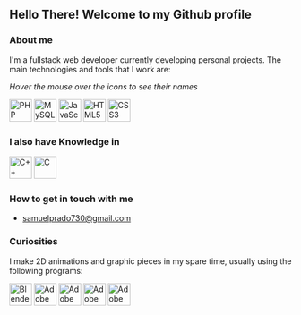 ## Hello There! Welcome to my Github profile

### About me
I'm a fullstack web developer currently developing personal projects. The main technologies and tools that I work are:

*Hover the mouse over the icons to see their names*

<div>
  <img width="40px" height="40px" src="https://cdn.jsdelivr.net/gh/devicons/devicon/icons/php/php-original.svg" title="PHP" />
  <img width="40px" height="40px" src="https://cdn.jsdelivr.net/gh/devicons/devicon/icons/mysql/mysql-original.svg" title="MySQL" />
  <img width="40px" height="40px" src="https://cdn.jsdelivr.net/gh/devicons/devicon/icons/javascript/javascript-original.svg" title="JavaScript" />
  <img width="40px" height="40px" src="https://cdn.jsdelivr.net/gh/devicons/devicon/icons/html5/html5-original.svg" title="HTML5" />
  <img width="40px" height="40px" src="https://cdn.jsdelivr.net/gh/devicons/devicon/icons/css3/css3-original.svg" title="CSS3" />
</div>

### I also have Knowledge in
<div>
<img width="40px" height="40px" src="https://cdn.jsdelivr.net/gh/devicons/devicon/icons/cplusplus/cplusplus-original.svg" title="C++" />
<img width="40px" height="40px" src="https://cdn.jsdelivr.net/gh/devicons/devicon/icons/c/c-original.svg" title="C" />
</div>

### How to get in touch with me
- samuelprado730@gmail.com

### Curiosities
I make 2D animations and graphic pieces in my spare time, usually using the following programs:
<div>
  <img width="40px" height="40px" src="https://cdn.jsdelivr.net/gh/devicons/devicon/icons/blender/blender-original.svg" title="Blender" />          
  <img width="40px" height="40px" src="https://cdn.jsdelivr.net/gh/devicons/devicon/icons/illustrator/illustrator-plain.svg" title="Adobe Illustrator" />
  <img width="40px" height="40px" src="https://cdn.jsdelivr.net/gh/devicons/devicon/icons/photoshop/photoshop-plain.svg" title="Adobe Photoshop" />
  <img width="40px" height="40px" src="https://cdn.jsdelivr.net/gh/devicons/devicon/icons/aftereffects/aftereffects-original.svg" title="Adobe After Effects" />  
  <img width="40px" heihgt="40px" src="https://cdn.jsdelivr.net/gh/devicons/devicon/icons/premierepro/premierepro-original.svg" title="Adobe Premiere Pro" />
</div>
